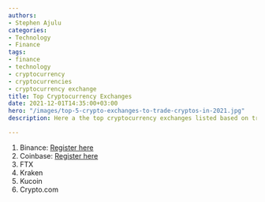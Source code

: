 ```yaml
---
authors:
- Stephen Ajulu
categories:
- Technology
- Finance
tags:
- finance
- technology
- cryptocurrency
- cryptocurrencies
- cryptocurrency exchange
title: Top Cryptocurrency Exchanges
date: 2021-12-01T14:35:00+03:00
hero: "/images/top-5-crypto-exchanges-to-trade-cryptos-in-2021.jpg"
description: Here a the top cryptocurrency exchanges listed based on transaction volume

---
```

1. Binance: [Register here](https://accounts.binance.com/en/register?ref=CL2JFAB6)
2. Coinbase: [Register here](https://www.coinbase.com/join/ajulu_v)
3. FTX
4. Kraken
5. Kucoin
6. Crypto.com